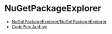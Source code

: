 # NuGetPackageExplorer

- [NuGetPackageExplorer/NuGetPackageExplorer](https://github.com/NuGetPackageExplorer/NuGetPackageExplorer)
- [CodePlex Archive](https://archive.codeplex.com/?p=npe)
